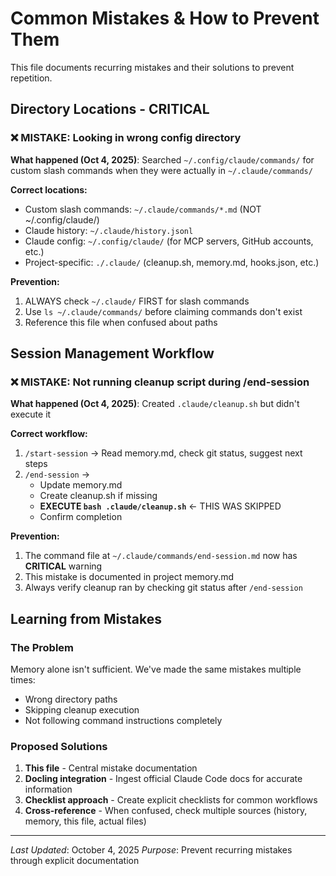 # Common Mistakes & How to Prevent Them

This file documents recurring mistakes and their solutions to prevent repetition.

## Directory Locations - CRITICAL

### ❌ MISTAKE: Looking in wrong config directory
**What happened (Oct 4, 2025)**: Searched `~/.config/claude/commands/` for custom slash commands when they were actually in `~/.claude/commands/`

**Correct locations:**
- Custom slash commands: `~/.claude/commands/*.md` (NOT ~/.config/claude/)
- Claude history: `~/.claude/history.jsonl`
- Claude config: `~/.config/claude/` (for MCP servers, GitHub accounts, etc.)
- Project-specific: `./.claude/` (cleanup.sh, memory.md, hooks.json, etc.)

**Prevention:**
1. ALWAYS check `~/.claude/` FIRST for slash commands
2. Use `ls ~/.claude/commands/` before claiming commands don't exist
3. Reference this file when confused about paths

## Session Management Workflow

### ❌ MISTAKE: Not running cleanup script during /end-session
**What happened (Oct 4, 2025)**: Created `.claude/cleanup.sh` but didn't execute it

**Correct workflow:**
1. `/start-session` → Read memory.md, check git status, suggest next steps
2. `/end-session` →
   - Update memory.md
   - Create cleanup.sh if missing
   - **EXECUTE `bash .claude/cleanup.sh`** ← THIS WAS SKIPPED
   - Confirm completion

**Prevention:**
1. The command file at `~/.claude/commands/end-session.md` now has **CRITICAL** warning
2. This mistake is documented in project memory.md
3. Always verify cleanup ran by checking git status after `/end-session`

## Learning from Mistakes

### The Problem
Memory alone isn't sufficient. We've made the same mistakes multiple times:
- Wrong directory paths
- Skipping cleanup execution
- Not following command instructions completely

### Proposed Solutions
1. **This file** - Central mistake documentation
2. **Docling integration** - Ingest official Claude Code docs for accurate information
3. **Checklist approach** - Create explicit checklists for common workflows
4. **Cross-reference** - When confused, check multiple sources (history, memory, this file, actual files)

---

*Last Updated*: October 4, 2025
*Purpose*: Prevent recurring mistakes through explicit documentation
